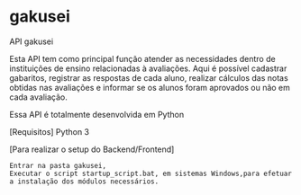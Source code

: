 # gakusei
API gakusei


Esta API tem como principal função atender as necessidades dentro de instituições de ensino relacionadas à avaliações.
Aqui é possível cadastrar gabaritos, registrar as respostas de cada aluno, realizar cálculos das notas obtidas nas avaliações e informar se os alunos foram aprovados ou não em cada avaliação.

Essa API é totalmente desenvolvida em Python

[Requisitos]
	Python 3

[Para realizar o setup do Backend/Frontend]

	Entrar na pasta gakusei,
	Executar o script startup_script.bat, em sistemas Windows,para efetuar a instalação dos módulos necessários.


	
 